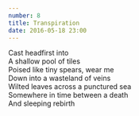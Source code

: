 ```yaml
---
number: 8
title: Transpiration
date: 2016-05-18 23:00
---
```


Cast headfirst into<br>
A shallow pool of tiles<br>
Poised like tiny spears, wear me<br>
Down into a wasteland of veins<br>
Wilted leaves across a punctured sea<br>
Somewhere in time between a death<br>
And sleeping rebirth<br>